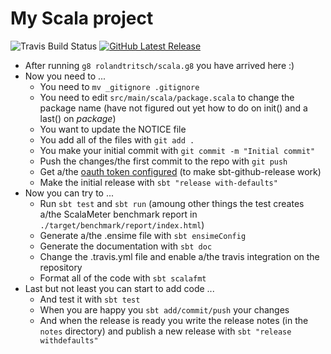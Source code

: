 # My Scala project

![Travis Build Status](https://travis-ci.org/$gh_user$/$gh_repo$.svg?branch=master)
[![GitHub Latest Release](http://img.shields.io/github/release/$gh_user$/$gh_repo$/all.svg)](https://github.com/$gh_user$/$gh_repo$/releases/latest)

* After running `g8 rolandtritsch/scala.g8` you have arrived here :)
* Now you need to ...
  * You need to `mv _gitignore .gitignore`
  * You need to edit `src/main/scala/package.scala` to change the package name (have not figured out yet how to do on init() and a last() on $package$)
  * You want to update the NOTICE file
  * You add all of the files with `git add .`
  * You make your initial commit with `git commit -m "Initial commit"`
  * Push the changes/the first commit to the repo with `git push`
  * Get a/the [oauth token configured](https://github.com/ohnosequences/sbt-github-release#credentials) (to make sbt-github-release work)
  * Make the initial release with `sbt "release with-defaults"`
* Now you can try to ...
  * Run `sbt test` and `sbt run` (amoung other things the test creates a/the ScalaMeter benchmark report in `./target/benchmark/report/index.html`)
  * Generate a/the .ensime file with `sbt ensimeConfig`
  * Generate the documentation with `sbt doc`
  * Change the .travis.yml file and enable a/the travis integration on the repository
  * Format all of the code with `sbt scalafmt`
* Last but not least you can start to add code ...
  * And test it with `sbt test`
  * When you are happy you `sbt add/commit/push` your changes
  * And when the release is ready you write the release notes (in the `notes` directory) and publish a new release with `sbt "release withdefaults"`

